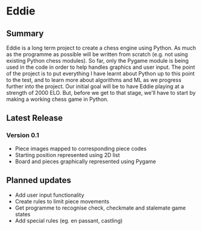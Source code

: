 # Eddie
## Summary
Eddie is a long term project to create a chess engine using Python. As much as the programme as possible will be written from scratch (e.g. not using 
existing Python chess modules). So far, only the Pygame module is being used in the code in order to help handles graphics and user input. The point of the 
project is to put everything I have learnt about Python up to this point to the test, and to learn more about algorithms and ML as we progress further into
the project. Our initial goal will be to have Eddie playing at a strength of 2000 ELO. But, before we get to that stage, we'll have to start by making a 
working chess game in Python.
## Latest Release
### Version 0.1
* Piece images mapped to corresponding piece codes
* Starting position represented using 2D list 
* Board and pieces graphically represented using Pygame
## Planned updates
* Add user input functionality 
* Create rules to limit piece movements 
* Get programme to recognise check, checkmate and stalemate game states
* Add special rules (eg. en passant, castling)
